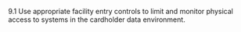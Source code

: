 9.1 Use appropriate facility entry controls to limit and monitor physical access to systems in the cardholder data environment. 